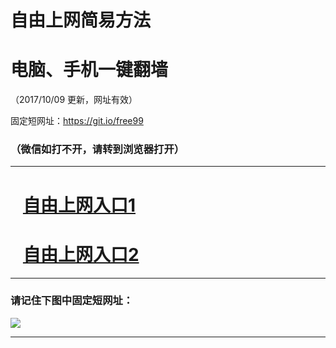 ﻿# 自由上网简易方法

# 电脑、手机一键翻墙

（2017/10/09 更新，网址有效）

固定短网址：https://git.io/free99

### （微信如打不开，请转到浏览器打开）


***





# &nbsp;&nbsp; <a href="http://ft214022248.fwq-tz-1001.info/fwqtz01.html?t=10090019295 " target="_blank">自由上网入口1</a>
# &nbsp;&nbsp; <a href="http://ft2146614815.fwq-tz-1002.info/fwqtz02.html?t=100900131518 " target="_blank">自由上网入口2</a>
***

### 请记住下图中固定短网址：

<img src="https://s3-us-west-2.amazonaws.com/fwq-1001/yjfq-20170905okok.png" /> 


***

